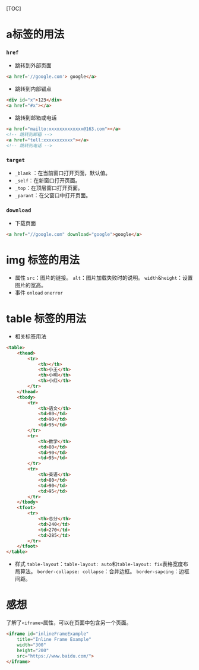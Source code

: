 [TOC]
# a标签的用法
### `href` 

* 跳转到外部页面
```HTML
<a href='//google.com'> google</a>
```
* 跳转到内部锚点
```HTML
<div id="x">123</div>
<a href="#x"></a>
```
* 跳转到邮箱或电话
```HTML
<a href="mailto:xxxxxxxxxxxxx@163.com"></a>
<!-- 跳转到邮箱 -->
<a href="tell:xxxxxxxxxxx"></a>
<!-- 跳转到电话 -->
```
### `target`
* `_blank` ：在当前窗口打开页面，默认值。
* `_self`：在新窗口打开页面。
* `_top`：在顶层窗口打开页面。
* `_parant`：在父窗口中打开页面。
### `download`
* 下载页面
```HTML
<a href="//google.com" download="google">google</a>
```
# img 标签的用法
* 属性
`src`：图片的链接。
`alt`：图片加载失败时的说明。
`width`&`height`：设置图片的宽高。
* 事件
`onload`
`onerror`

# table 标签的用法
* 相关标签用法
```HTML
<table>
    <thead>
        <tr>
            <th></th>
            <th>小王</th>
            <th>小明</th>
            <th>小红</th>
        </tr>
    </thead>
    <tbody>
        <tr>
            <th>语文</th>
            <td>80</td>
            <td>90</td>
            <td>95</td>
        </tr>
        <tr>
            <th>数学</th>
            <td>80</td>
            <td>90</td>
            <td>95</td>
        </tr>
        <tr>
            <th>英语</th>
            <td>80</td>
            <td>90</td>
            <td>95</td>
        </tr>
    </tbody>
    <tfoot>
        <tr>
            <th>总分</th>
            <td>240</td>
            <td>270</td>
            <td>285</td>
        </tr>
    </tfoot>
</table>
```
* 样式
`table-layout`：`table-layout: auto`和`table-layout: fix`表格宽度布局算法。
`border-collapse: collapse`：合并边框。
`border-sapcing`：边框间距。

# 感想
了解了`<iframe>`属性，可以在页面中包含另一个页面。
```HTML
<iframe id="inlineFrameExample"
    title="Inline Frame Example"
    width="300"
    height="200"
    src="https://www.baidu.com/">
</iframe> 
```